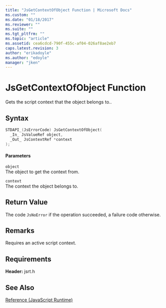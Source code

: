 ```yaml
---
title: "JsGetContextOfObject Function | Microsoft Docs"
ms.custom: ""
ms.date: "01/18/2017"
ms.reviewer: ""
ms.suite: ""
ms.tgt_pltfrm: ""
ms.topic: "article"
ms.assetid: cea6cdcd-790f-455c-af04-026af8ae2eb7
caps.latest.revision: 3
author: "erikadoyle"
ms.author: "edoyle"
manager: "jken"
---
```

# JsGetContextOfObject Function
Gets the script context that the object belongs to..  
  
## Syntax  
  
```cpp  
STDAPI_(JsErrorCode) JsGetContextOfObject(  
  _In_ JsValueRef object,  
  _Out_ JsContextRef *context  
);  
```  
  
#### Parameters  
 `object`  
 The object to get the context from.  
  
 `context`  
 The context the object belongs to.  
  
## Return Value  
 The code `JsNoError` if the operation succeeded, a failure code otherwise.  
  
## Remarks  
 Requires an active script context.  
  
## Requirements  
 **Header:** jsrt.h  
  
## See Also  
 [Reference (JavaScript Runtime)](../chakra-hosting/reference-javascript-runtime.md)